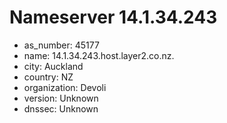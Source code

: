 # Nameserver 14.1.34.243

* as_number: 45177
* name: 14.1.34.243.host.layer2.co.nz.
* city: Auckland
* country: NZ
* organization: Devoli
* version: Unknown
* dnssec: Unknown

